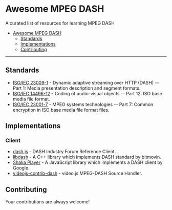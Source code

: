 # Awesome MPEG DASH
A curated list of resources for learning MPEG DASH

- [Awesome MPEG DASH](#awesome-mpeg-dash)
    - [Standards](#standards)
    - [Implementations](#implementations)
    - [Contributing](#contributing)

- - -

## Standards
- [ISO/IEC 23009-1](http://www.iso.org/iso/home/store/catalogue_ics/catalogue_detail_ics.htm?csnumber=65274) - Dynamic adaptive streaming over HTTP (DASH) -- Part 1: Media presentation description and segment formats.
- [ISO/IEC 14496-12](http://www.iso.org/iso/catalogue_detail.htm?csnumber=61988) - Coding of audio-visual objects -- Part 12: ISO base media file format.
- [ISO/IEC 23001-7](http://www.iso.org/iso/catalogue_detail.htm?csnumber=65271) - MPEG systems technologies -- Part 7: Common encryption in ISO base media file format files.

## Implementations
### Client
- [dash.js](https://github.com/Dash-Industry-Forum/dash.js) - DASH Industry Forum Reference Client.
- [libdash](https://github.com/bitmovin/libdash) - A C++ library which implements DASH standard by bitmovin.
- [Shaka Player](https://github.com/google/shaka-player) - A JavaScript library which implements a DASH client by Google.
- [videojs-contrib-dash](https://github.com/videojs/videojs-contrib-dash) - video.js MPEG-DASH Source Handler.

## Contributing
Your contributions are always welcome!
